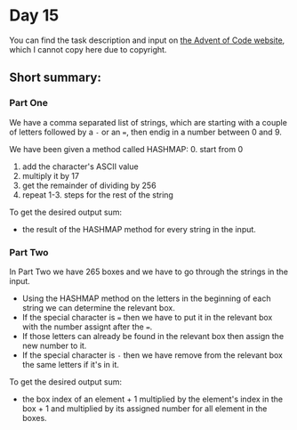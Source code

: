 # Day 15

You can find the task description and input on [the Advent of Code website](https://adventofcode.com/2023/day/15), which I cannot copy here due to copyright.

## Short summary:

### Part One

We have a comma separated list of strings, which are starting with a couple of letters followed by a <code>-</code> or an <code>=</code>, then endig in a number between 0 and 9.

We have been given a method called HASHMAP:
0. start from 0
1. add the character's ASCII value
2. multiply it by 17
3. get the remainder of dividing by 256
4. repeat 1-3. steps for the rest of the string

To get the desired output sum:
- the result of the HASHMAP method for every string in the input.

### Part Two

In Part Two we have 265 boxes and we have to go through the strings in the input. 

- Using the HASHMAP method on the letters in the beginning of each string we can determine the relevant box.
- If the special character is <code>=</code> then we have to put it in the relevant box with the number assignt after the <code>=</code>.
- If those letters can already be found in the relevant box then assign the new number to it.
- If the special character is <code>-</code> then we have remove from the relevant box the same letters if it's in it.

To get the desired output sum:
- the box index of an element + 1 multiplied by the element's index in the box + 1 and multiplied by its assigned number for all element in the boxes.
